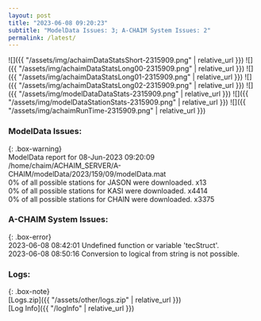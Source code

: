 ```yaml
---
layout: post
title: "2023-06-08 09:20:23"
subtitle: "ModelData Issues: 3; A-CHAIM System Issues: 2"
permalink: /latest/
---
```


![]({{ "/assets/img/achaimDataStatsShort-2315909.png" | relative_url }})
![]({{ "/assets/img/achaimDataStatsLong00-2315909.png" | relative_url }})
![]({{ "/assets/img/achaimDataStatsLong01-2315909.png" | relative_url }})
![]({{ "/assets/img/achaimDataStatsLong02-2315909.png" | relative_url }})
![]({{ "/assets/img/modelDataDataStats-2315909.png" | relative_url }})
![]({{ "/assets/img/modelDataStationStats-2315909.png" | relative_url }})
![]({{ "/assets/img/achaimRunTime-2315909.png" | relative_url }})


### ModelData Issues:  
  
{: .box-warning}  
 ModelData report for 08-Jun-2023 09:20:09   
 /home/chaim/ACHAIM_SERVER/A-CHAIM/modelData/2023/159/09/modelData.mat   
 0% of all possible stations for JASON were downloaded. x13   
 0% of all possible stations for KASI were downloaded. x4414   
 0% of all possible stations for CHAIN were downloaded. x3375   
  
### A-CHAIM System Issues:  
  
{: .box-error}  
2023-06-08 08:42:01 Undefined function or variable 'tecStruct'.  
2023-06-08 08:50:16 Conversion to logical from string is not possible.  

### Logs:  
  
{: .box-note}  
[Logs.zip]({{ "/assets/other/logs.zip" | relative_url }})  
[Log Info]({{ "/logInfo" | relative_url }})  
